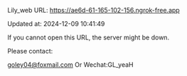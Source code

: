 Lily_web URL: https://ae6d-61-165-102-156.ngrok-free.app

Updated at: 2024-12-09 10:41:49

If you cannot open this URL, the server might be down.

Please contact: 

goley04@foxmail.com Or Wechat:GL_yeaH